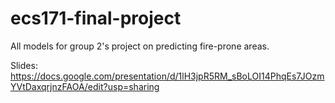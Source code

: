 # ecs171-final-project
All models for group 2's project on predicting fire-prone areas.

Slides: https://docs.google.com/presentation/d/1lH3jpR5RM_sBoLOI14PhqEs7JOzmYVtDaxqrjnzFAOA/edit?usp=sharing
